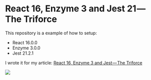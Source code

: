# React 16, Enzyme 3 and Jest 21 — The Triforce

This repository is a example of how to setup:

- React 16.0.0
- Enzyme 3.0.0
- Jest 21.2.1

I wrote it for my article: [React 16, Enzyme 3 and Jest — The Triforce]()

![](https://cdn-images-1.medium.com/max/1000/1*osrqrRs8FHz6KBuVXO-5bg.jpeg)

